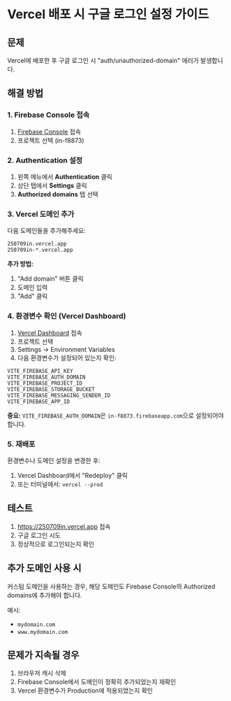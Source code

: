 # Vercel 배포 시 구글 로그인 설정 가이드

## 문제
Vercel에 배포한 후 구글 로그인 시 "auth/unauthorized-domain" 에러가 발생합니다.

## 해결 방법

### 1. Firebase Console 접속
1. [Firebase Console](https://console.firebase.google.com/) 접속
2. 프로젝트 선택 (in-f8873)

### 2. Authentication 설정
1. 왼쪽 메뉴에서 **Authentication** 클릭
2. 상단 탭에서 **Settings** 클릭
3. **Authorized domains** 탭 선택

### 3. Vercel 도메인 추가
다음 도메인들을 추가해주세요:

```
250709in.vercel.app
250709in-*.vercel.app
```

**추가 방법:**
1. "Add domain" 버튼 클릭
2. 도메인 입력
3. "Add" 클릭

### 4. 환경변수 확인 (Vercel Dashboard)
1. [Vercel Dashboard](https://vercel.com/dashboard) 접속
2. 프로젝트 선택
3. Settings → Environment Variables
4. 다음 환경변수가 설정되어 있는지 확인:

```
VITE_FIREBASE_API_KEY
VITE_FIREBASE_AUTH_DOMAIN
VITE_FIREBASE_PROJECT_ID
VITE_FIREBASE_STORAGE_BUCKET
VITE_FIREBASE_MESSAGING_SENDER_ID
VITE_FIREBASE_APP_ID
```

**중요:** `VITE_FIREBASE_AUTH_DOMAIN`은 `in-f8873.firebaseapp.com`으로 설정되어야 합니다.

### 5. 재배포
환경변수나 도메인 설정을 변경한 후:
1. Vercel Dashboard에서 "Redeploy" 클릭
2. 또는 터미널에서: `vercel --prod`

## 테스트
1. https://250709in.vercel.app 접속
2. 구글 로그인 시도
3. 정상적으로 로그인되는지 확인

## 추가 도메인 사용 시
커스텀 도메인을 사용하는 경우, 해당 도메인도 Firebase Console의 Authorized domains에 추가해야 합니다.

예시:
- `mydomain.com`
- `www.mydomain.com`

## 문제가 지속될 경우
1. 브라우저 캐시 삭제
2. Firebase Console에서 도메인이 정확히 추가되었는지 재확인
3. Vercel 환경변수가 Production에 적용되었는지 확인
